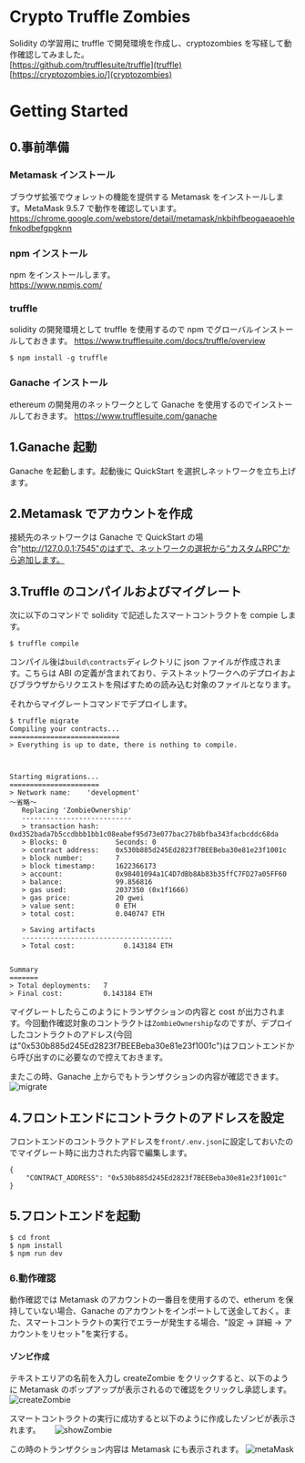 # Crypto Truffle Zombies

Solidity の学習用に truffle で開発環境を作成し、cryptozombies を写経して動作確認してみました。  
[https://github.com/trufflesuite/truffle](truffle)  
[https://cryptozombies.io/](cryptozombies)

# Getting Started

## 0.事前準備

### Metamask インストール

ブラウザ拡張でウォレットの機能を提供する Metamask をインストールします。MetaMask 9.5.7 で動作を確認しています。
https://chrome.google.com/webstore/detail/metamask/nkbihfbeogaeaoehlefnkodbefgpgknn

### npm インストール

npm をインストールします。  
https://www.npmjs.com/

### truffle

solidity の開発環境として truffle を使用するので npm でグローバルインストールしておきます。
https://www.trufflesuite.com/docs/truffle/overview

```
$ npm install -g truffle
```

### Ganache インストール

ethereum の開発用のネットワークとして Ganache を使用するのでインストールしておきます。
https://www.trufflesuite.com/ganache

## 1.Ganache 起動

Ganache を起動します。起動後に QuickStart を選択しネットワークを立ち上げます。

## 2.Metamask でアカウントを作成

接続先のネットワークは Ganache で QuickStart の場合"http://127.0.0.1:7545"のはずで、ネットワークの選択から"カスタムRPC"から追加します。

## 3.Truffle のコンパイルおよびマイグレート

次に以下のコマンドで solidity で記述したスマートコントラクトを compie します。

```
$ truffle compile
```

コンパイル後は`build\contracts`ディレクトリに json ファイルが作成されます。こちらは ABI の定義が含まれており、テストネットワークへのデプロイおよびブラウザからリクエストを飛ばすための読み込む対象のファイルとなります。

それからマイグレートコマンドでデプロイします。

```
$ truffle migrate
Compiling your contracts...
===========================
> Everything is up to date, there is nothing to compile.



Starting migrations...
======================
> Network name:    'development'
～省略～
   Replacing 'ZombieOwnership'
   ---------------------------
   > transaction hash:    0xd352bada7b5ccdbbb1bb1c08eabef95d73e077bac27b8bfba343facbcddc68da
   > Blocks: 0            Seconds: 0
   > contract address:    0x530b885d245Ed2823f7BEEBeba30e81e23f1001c
   > block number:        7
   > block timestamp:     1622366173
   > account:             0x98401094a1C4D7dBb8Ab83b35ffC7FD27a05FF60
   > balance:             99.856816
   > gas used:            2037350 (0x1f1666)
   > gas price:           20 gwei
   > value sent:          0 ETH
   > total cost:          0.040747 ETH

   > Saving artifacts
   -------------------------------------
   > Total cost:            0.143184 ETH


Summary
=======
> Total deployments:   7
> Final cost:          0.143184 ETH
```

マイグレートしたらこのようにトランザクションの内容と cost が出力されます。今回動作確認対象のコントラクトは`ZombieOwnership`なのですが、デプロイしたコントラクトのアドレス(今回は"0x530b885d245Ed2823f7BEEBeba30e81e23f1001c")はフロントエンドから呼び出すのに必要なので控えておきます。

またこの時、Ganache 上からでもトランザクションの内容が確認できます。  
![migrate](./image/migrate.PNG)

## 4.フロントエンドにコントラクトのアドレスを設定

フロントエンドのコントラクトアドレスを`front/.env.json`に設定しておいたのでマイグレート時に出力された内容で編集します。

```
{
    "CONTRACT_ADDRESS": "0x530b885d245Ed2823f7BEEBeba30e81e23f1001c"
}
```

## 5.フロントエンドを起動

```
$ cd front
$ npm install
$ npm run dev
```

### 6.動作確認

動作確認では Metamask のアカウントの一番目を使用するので、etherum を保持していない場合、Ganache のアカウントをインポートして送金しておく。また、スマートコントラクトの実行でエラーが発生する場合、"設定 → 詳細 → アカウントをリセット"を実行する。

#### ゾンビ作成

テキストエリアの名前を入力し createZombie をクリックすると、以下のように Metamask のポップアップが表示されるので確認をクリックし承認します。
![createZombie](./image/createZombie.PNG)

スマートコントラクトの実行に成功すると以下のように作成したゾンビが表示されます。　　
![showZombie](./image/showZombie.PNG)

この時のトランザクション内容は Metamask にも表示されます。
![metaMask](./image/metaMask.PNG)
